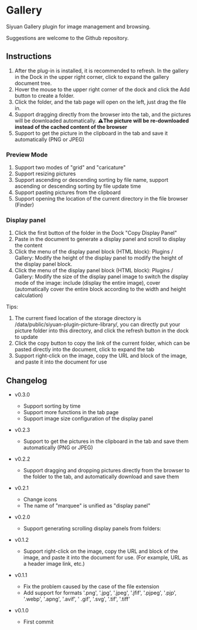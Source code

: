 # Gallery

Siyuan Gallery plugin for image management and browsing.

Suggestions are welcome to the Github repository.

## Instructions

1. After the plug-in is installed, it is recommended to refresh. In the gallery in the Dock in the upper right corner, click to expand the gallery document tree.
2. Hover the mouse to the upper right corner of the dock and click the Add button to create a folder.
3. Click the folder, and the tab page will open on the left, just drag the file in.
4. Support dragging directly from the browser into the tab, and the pictures will be downloaded automatically. **⚠️The picture will be re-downloaded instead of the cached content of the browser**
5. Support to get the picture in the clipboard in the tab and save it automatically (PNG or JPEG)

### Preview Mode
1. Support two modes of "grid" and "caricature"
2. Support resizing pictures
3. Support ascending or descending sorting by file name, support ascending or descending sorting by file update time
4. Support pasting pictures from the clipboard
5. Support opening the location of the current directory in the file browser (Finder)

### Display panel
1. Click the first button of the folder in the Dock "Copy Display Panel"
2. Paste in the document to generate a display panel and scroll to display the content
3. Click the menu of the display panel block (HTML block): Plugins / Gallery: Modify the height of the display panel to modify the height of the display panel block.
4. Click the menu of the display panel block (HTML block): Plugins / Gallery: Modify the size of the display panel image to switch the display mode of the image: include (display the entire image), cover (automatically cover the entire block according to the width and height calculation)

Tips:
1. The current fixed location of the storage directory is /data/public/siyuan-plugin-picture-library/, you can directly put your picture folder into this directory, and click the refresh button in the dock to update
2. Click the copy button to copy the link of the current folder, which can be pasted directly into the document, click to expand the tab
3. Support right-click on the image, copy the URL and block of the image, and paste it into the document for use

## Changelog
+ v0.3.0
   - Support sorting by time
   - Support more functions in the tab page
   - Support image size configuration of the display panel

+ v0.2.3
   - Support to get the pictures in the clipboard in the tab and save them automatically (PNG or JPEG)

+ v0.2.2
   - Support dragging and dropping pictures directly from the browser to the folder to the tab, and automatically download and save them

+ v0.2.1
   - Change icons
   - The name of "marquee" is unified as "display panel"

+ v0.2.0
   - Support generating scrolling display panels from folders:

+ v0.1.2
   - Support right-click on the image, copy the URL and block of the image, and paste it into the document for use. (For example, URL as a header image link, etc.)

+ v0.1.1
   - Fix the problem caused by the case of the file extension
   - Add support for formats '.png', '.jpg', '.jpeg', '.jfif', '.pjpeg', '.pjp', '.webp', '.apng', '.avif', ' .gif', '.svg', '.tif', '.tiff'

+ v0.1.0
   - First commit